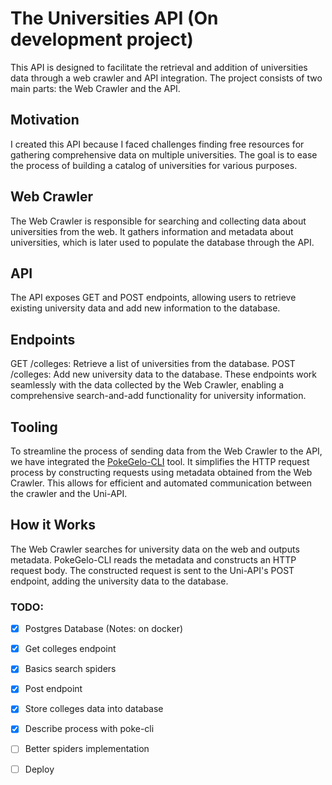 # The Universities API (On development project)
This API is designed to facilitate the retrieval and addition of universities data through a web crawler and API integration. The project consists of two main parts: the Web Crawler and the API.

## Motivation
I created this API because I faced challenges finding free resources for gathering comprehensive data on multiple universities. The goal is to ease the process of building a catalog of universities for various purposes.

## Web Crawler
The Web Crawler is responsible for searching and collecting data about universities from the web. It gathers information and metadata about universities, which is later used to populate the database through the API.

## API
The API exposes GET and POST endpoints, allowing users to retrieve existing university data and add new information to the database.

## Endpoints
GET /colleges: Retrieve a list of universities from the database.
POST /colleges: Add new university data to the database.
These endpoints work seamlessly with the data collected by the Web Crawler, enabling a comprehensive search-and-add functionality for university information.

## Tooling
To streamline the process of sending data from the Web Crawler to the API, we have integrated the [PokeGelo-CLI](https://github.com/Gabriel-Spinola/PokeGelo-CLI) tool. It simplifies the HTTP request process by constructing requests using metadata obtained from the Web Crawler. This allows for efficient and automated communication between the crawler and the Uni-API.

## How it Works
The Web Crawler searches for university data on the web and outputs metadata.
PokeGelo-CLI reads the metadata and constructs an HTTP request body.
The constructed request is sent to the Uni-API's POST endpoint, adding the university data to the database.

### TODO: 
- [X] Postgres Database (Notes: on docker)
- [X] Get colleges endpoint
- [X] Basics search spiders
- [X] Post endpoint
- [X] Store colleges data into database
- [X] Describe process with poke-cli
- [ ] Better spiders implementation
- [ ] Deploy

